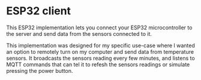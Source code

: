 # ESP32 client
This ESP32 implementation lets you connect your ESP32 microcontroller to the server and send data from the sensors connected to it.

This implementation was designed for my specific use-case where I wanted an option to remotely turn on my computer and send data from temperature sensors.
It broadcasts the sensors reading every few minutes, and listens to MQTT commands that can tel it to refesh the sensors readings or simulate pressing the power button.

